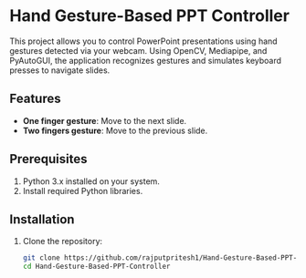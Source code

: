 # Hand Gesture-Based PPT Controller

This project allows you to control PowerPoint presentations using hand gestures detected via your webcam. Using OpenCV, Mediapipe, and PyAutoGUI, the application recognizes gestures and simulates keyboard presses to navigate slides.

## Features
- **One finger gesture**: Move to the next slide.
- **Two fingers gesture**: Move to the previous slide.

## Prerequisites
1. Python 3.x installed on your system.
2. Install required Python libraries.

## Installation
1. Clone the repository:
   ```bash
   git clone https://github.com/rajputpritesh1/Hand-Gesture-Based-PPT-Controller.git
   cd Hand-Gesture-Based-PPT-Controller
